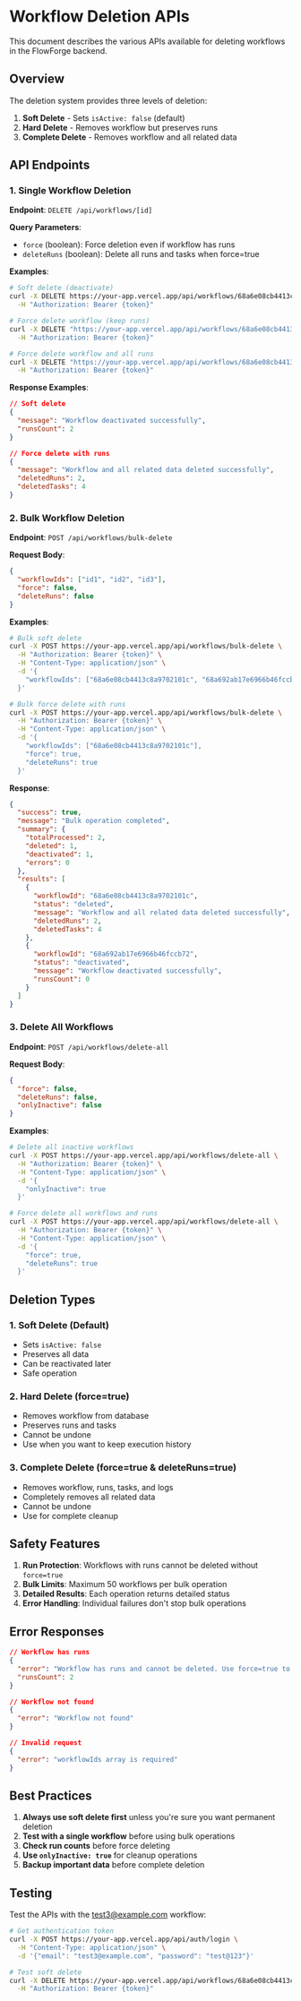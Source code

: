 # Workflow Deletion APIs

This document describes the various APIs available for deleting workflows in the FlowForge backend.

## Overview

The deletion system provides three levels of deletion:
1. **Soft Delete** - Sets `isActive: false` (default)
2. **Hard Delete** - Removes workflow but preserves runs
3. **Complete Delete** - Removes workflow and all related data

## API Endpoints

### 1. Single Workflow Deletion

**Endpoint**: `DELETE /api/workflows/[id]`

**Query Parameters**:
- `force` (boolean): Force deletion even if workflow has runs
- `deleteRuns` (boolean): Delete all runs and tasks when force=true

**Examples**:

```bash
# Soft delete (deactivate)
curl -X DELETE https://your-app.vercel.app/api/workflows/68a6e08cb4413c8a9702101c \
  -H "Authorization: Bearer {token}"

# Force delete workflow (keep runs)
curl -X DELETE "https://your-app.vercel.app/api/workflows/68a6e08cb4413c8a9702101c?force=true" \
  -H "Authorization: Bearer {token}"

# Force delete workflow and all runs
curl -X DELETE "https://your-app.vercel.app/api/workflows/68a6e08cb4413c8a9702101c?force=true&deleteRuns=true" \
  -H "Authorization: Bearer {token}"
```

**Response Examples**:

```json
// Soft delete
{
  "message": "Workflow deactivated successfully",
  "runsCount": 2
}

// Force delete with runs
{
  "message": "Workflow and all related data deleted successfully",
  "deletedRuns": 2,
  "deletedTasks": 4
}
```

### 2. Bulk Workflow Deletion

**Endpoint**: `POST /api/workflows/bulk-delete`

**Request Body**:
```json
{
  "workflowIds": ["id1", "id2", "id3"],
  "force": false,
  "deleteRuns": false
}
```

**Examples**:

```bash
# Bulk soft delete
curl -X POST https://your-app.vercel.app/api/workflows/bulk-delete \
  -H "Authorization: Bearer {token}" \
  -H "Content-Type: application/json" \
  -d '{
    "workflowIds": ["68a6e08cb4413c8a9702101c", "68a692ab17e6966b46fccb72"]
  }'

# Bulk force delete with runs
curl -X POST https://your-app.vercel.app/api/workflows/bulk-delete \
  -H "Authorization: Bearer {token}" \
  -H "Content-Type: application/json" \
  -d '{
    "workflowIds": ["68a6e08cb4413c8a9702101c"],
    "force": true,
    "deleteRuns": true
  }'
```

**Response**:
```json
{
  "success": true,
  "message": "Bulk operation completed",
  "summary": {
    "totalProcessed": 2,
    "deleted": 1,
    "deactivated": 1,
    "errors": 0
  },
  "results": [
    {
      "workflowId": "68a6e08cb4413c8a9702101c",
      "status": "deleted",
      "message": "Workflow and all related data deleted successfully",
      "deletedRuns": 2,
      "deletedTasks": 4
    },
    {
      "workflowId": "68a692ab17e6966b46fccb72",
      "status": "deactivated",
      "message": "Workflow deactivated successfully",
      "runsCount": 0
    }
  ]
}
```

### 3. Delete All Workflows

**Endpoint**: `POST /api/workflows/delete-all`

**Request Body**:
```json
{
  "force": false,
  "deleteRuns": false,
  "onlyInactive": false
}
```

**Examples**:

```bash
# Delete all inactive workflows
curl -X POST https://your-app.vercel.app/api/workflows/delete-all \
  -H "Authorization: Bearer {token}" \
  -H "Content-Type: application/json" \
  -d '{
    "onlyInactive": true
  }'

# Force delete all workflows and runs
curl -X POST https://your-app.vercel.app/api/workflows/delete-all \
  -H "Authorization: Bearer {token}" \
  -H "Content-Type: application/json" \
  -d '{
    "force": true,
    "deleteRuns": true
  }'
```

## Deletion Types

### 1. Soft Delete (Default)
- Sets `isActive: false`
- Preserves all data
- Can be reactivated later
- Safe operation

### 2. Hard Delete (force=true)
- Removes workflow from database
- Preserves runs and tasks
- Cannot be undone
- Use when you want to keep execution history

### 3. Complete Delete (force=true & deleteRuns=true)
- Removes workflow, runs, tasks, and logs
- Completely removes all related data
- Cannot be undone
- Use for complete cleanup

## Safety Features

1. **Run Protection**: Workflows with runs cannot be deleted without `force=true`
2. **Bulk Limits**: Maximum 50 workflows per bulk operation
3. **Detailed Results**: Each operation returns detailed status
4. **Error Handling**: Individual failures don't stop bulk operations

## Error Responses

```json
// Workflow has runs
{
  "error": "Workflow has runs and cannot be deleted. Use force=true to delete anyway.",
  "runsCount": 2
}

// Workflow not found
{
  "error": "Workflow not found"
}

// Invalid request
{
  "error": "workflowIds array is required"
}
```

## Best Practices

1. **Always use soft delete first** unless you're sure you want permanent deletion
2. **Test with a single workflow** before using bulk operations
3. **Check run counts** before force deleting
4. **Use `onlyInactive: true`** for cleanup operations
5. **Backup important data** before complete deletion

## Testing

Test the APIs with the test3@example.com workflow:

```bash
# Get authentication token
curl -X POST https://your-app.vercel.app/api/auth/login \
  -H "Content-Type: application/json" \
  -d '{"email": "test3@example.com", "password": "test@123"}'

# Test soft delete
curl -X DELETE https://your-app.vercel.app/api/workflows/68a6e08cb4413c8a9702101c \
  -H "Authorization: Bearer {token}"
```
